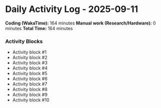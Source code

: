 # Daily Activity Log - 2025-09-11

**Coding (WakaTime):** 164 minutes
**Manual work (Research/Hardware):** 0 minutes
**Total Time:** 164 minutes

### Activity Blocks
- Activity block #1
- Activity block #2
- Activity block #3
- Activity block #4
- Activity block #5
- Activity block #6
- Activity block #7
- Activity block #8
- Activity block #9
- Activity block #10
